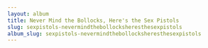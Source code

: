```yaml
---
layout: album
title: Never Mind the Bollocks, Here's the Sex Pistols
slug: sexpistols-nevermindthebollocksheresthesexpistols
album_slug: sexpistols-nevermindthebollocksheresthesexpistols
---
```


